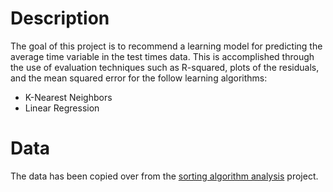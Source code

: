 # Description
The goal of this project is to recommend a learning model for predicting the average time variable in the test times data. This is accomplished through the use of evaluation techniques such as R-squared, plots of the residuals, and the mean squared error for the follow learning algorithms:
- K-Nearest Neighbors
- Linear Regression

# Data
The data has been copied over from the [sorting algorithm analysis](https://github.com/irisfield/sorting-algorithms-analysis) project.
